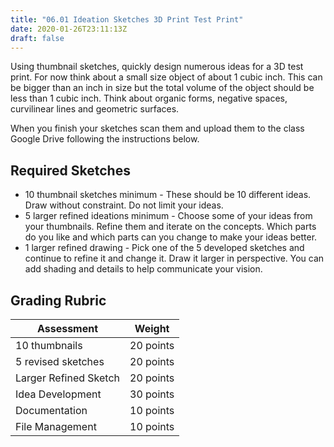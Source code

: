 ```yaml
---
title: "06.01 Ideation Sketches 3D Print Test Print"
date: 2020-01-26T23:11:13Z
draft: false
---
```


Using thumbnail sketches, quickly design numerous ideas for a 3D test print. For now think about a small size object of about 1 cubic inch. This can be bigger than an inch in size but the total volume of the object should be less than 1 cubic inch. Think about organic forms, negative spaces, curvilinear lines and geometric surfaces.

When you finish your sketches scan them and upload them to the class Google Drive following the instructions below.

## Required Sketches

- 10 thumbnail sketches minimum - These should be 10 different ideas. Draw without constraint. Do not limit your ideas.
- 5 larger refined ideations minimum - Choose some of your ideas from your thumbnails. Refine them and iterate on the concepts. Which parts do you like and which parts can you change to make your ideas better.
- 1 larger refined drawing - Pick one of the 5 developed sketches and continue to refine it and change it. Draw it larger in perspective. You can add shading and details to help communicate your vision.

## Grading Rubric

<div class="responsive-table-markdown">

| Assessment            | Weight    |
| --------------------- | --------- |
| 10 thumbnails         | 20 points |
| 5 revised sketches    | 20 points |
| Larger Refined Sketch | 20 points |
| Idea Development      | 30 points |
| Documentation         | 10 points |
| File Management       | 10 points |

</div>
